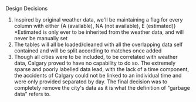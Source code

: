 Design Decisions

1. Inspired by original weather data, we'll be maintaining a flag for every column with either {A (available), NA (not available), E (estimated)}
    *Estimated is only ever to be inherited from the weather data, and will never be manually set
2. The tables will all be loaded/cleaned with all the overlapping data self contained and will be split according to matches once added
3. Though all cities were to be included, to be correlated with weather data, Calgary proved to have no capability to do so. The extremely sparse and poorly labelled
	data lead, with the lack of a time component, the accidents of Calgary could not be linked to an individual time and were only provided separated by day. The final
	decision was to completely remove the city's data as it is what the definition of "garbage data" refers to.
